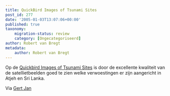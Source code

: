 ```yaml
---
title: QuickBird Images of Tsunami Sites
post_id: 277
date: '2005-01-03T13:07:06+00:00'
published: true
taxonomy:
    migration-status: review
    category: [Ongecategoriseerd]
author: Robert van Bregt
metadata:
    author: Robert van Bregt
---
```

Op de [Quickbird Images of Tsunami Sites](http://www.digitalglobe.com/tsunami_gallery.html) is door de excellente kwaliteit van de satellietbeelden goed te zien welke verwoestingen er zijn aangericht in Atjeh en Sri Lanka.

Via [Gert Jan](http://gertjan.kole.info/pivot/entry.php?id=833)